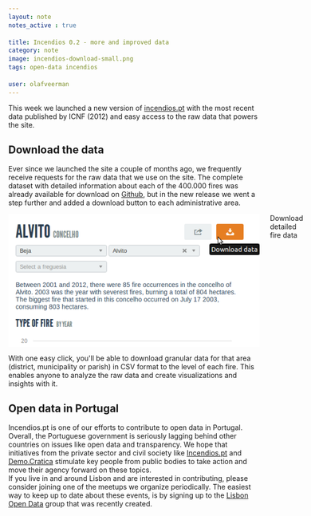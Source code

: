 ```yaml
---
layout: note
notes_active : true

title: Incendios 0.2 - more and improved data
category: note
image: incendios-download-small.png
tags: open-data incendios

user: olafveerman
---
```


This week we launched a new version of [incendios.pt](http://incendios.pt) with the most recent data published by ICNF (2012) and easy access to the raw data that powers the site.

## Download the data
Ever since we launched the site a couple of months ago, we frequently receive requests for the raw data that we use on the site. The complete dataset with detailed information about each of the 400.000 fires was already available for download on [Github](https://github.com/flipside-org/incendios-dataset), but in the new release we went a step further and added a download button to each administrative area.

<div class="image-with-caption eleven columns alpha omega">
	<img src="/images/notes/incendios-download.png" class="nine columns offset-by-one inset-by-one border alpha omega" alt="Download detailed fire data" />
	<span>Download detailed fire data</span>
</div>

With one easy click, you'll be able to download granular data for that area (district, municipality or parish) in CSV format to the level of each fire. This enables anyone to analyze the raw data and create visualizations and insights with it.

## Open data in Portugal
Incendios.pt is one of our efforts to contribute to open data in Portugal. Overall, the Portuguese government is seriously lagging behind other countries on issues like open data and transparency. We hope that initiatives from the private sector and civil society like [Incendios.pt](http://incendios.pt) and [Demo.Cratica](http://demo.cratica.org/) stimulate key people from public bodies to take action and move their agency forward on these topics.  
If you live in and around Lisbon and are interested in contributing, please consider joining one of the meetups we organize periodically. The easiest way to keep up to date about these events, is by signing up to the [Lisbon Open Data](https://groups.google.com/forum/#!forum/lisbon-open-data) group that was recently created.